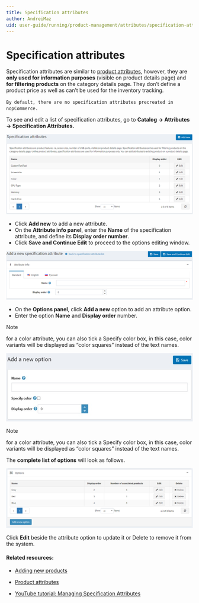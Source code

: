 ```yaml
---
title: Specification attributes
author: AndreiMaz
uid: user-guide/running/product-management/attributes/specification-attributes
---
```

# Specification attributes

Specification attributes are similar to [product attributes](xref:user-guide/running/product-management/attributes/product-attributes), however, they are **only used for information purposes** (visible on product details page) and **for filtering products** on the category details page. They don’t define a product price as well as can’t be used for the inventory tracking.

`By default, there are no specification attributes precreated in nopCommerce.`

To see and edit a list of specification attributes, go to **Catalog → Attributes → Specification Attributes.**

![](/user-guide/running/_static/specification_attributes.png)

- Click **Add new** to add a new attribute.
- On the **Attribute info panel**, enter the **Name** of the specification attribute, and define its **Display order number**.
- Click **Save and Continue Edit** to proceed to the options editing window.

![](/user-guide/running/_static/add_a_new_specification_attributes.png)

- On the **Options panel**, click **Add a new** option to add an attribute option.
- Enter the option **Name** and **Display order** number.

> [!NOTE] 
> for a color attribute, you can also tick a Specify color box, in this case, color variants will be displayed as “color squares” instead of the text names.

![](/user-guide/running/_static/add_a_new_option.jpg)

> [!NOTE] 
> for a color attribute, you can also tick a Specify color box, in this case, color variants will be displayed as “color squares” instead of the text names.

The **complete list of options** will look as follows.

![](/user-guide/running/_static/options.png)

Click **Edit** beside the attribute option to update it or Delete to remove it from the system.

#### Related resources:

* [Adding new products](xref:user-guide/running/product-management/products/adding-products)

* [Product attributes](xref:user-guide/running/product-management/attributes/product-attributes)

* [YouTube tutorial: Managing Specification Attributes](https://www.youtube.com/watch?v=YmD_vHqWzQw&index=11&list=PLnL_aDfmRHwsbhj621A-RFb1KnzeFxYz4)
